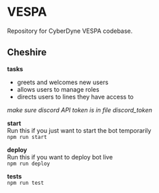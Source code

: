 # VESPA
Repository for CyberDyne VESPA codebase.  

## Cheshire  
**tasks**  
* greets and welcomes new users  
* allows users to manage roles  
* directs users to lines they have access to  

*make sure discord API token is in file discord_token*  

**start**  
Run this if you just want to start the bot temporarily  
```npm run start```  

**deploy**  
Run this if you want to deploy bot live  
```npm run deploy```  

**tests**  
```npm run test``` 
